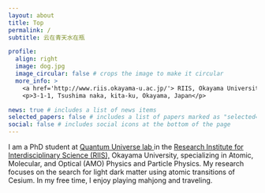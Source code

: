 ```yaml
---
layout: about
title: Top
permalink: /
subtitle: 云在青天水在瓶

profile:
  align: right
  image: dog.jpg
  image_circular: false # crops the image to make it circular
  more_info: >
    <a href='http://www.riis.okayama-u.ac.jp/'> RIIS, Okayama University</a>
    <p>3-1-1, Tsushima naka, kita-ku, Okayama, Japan</p>

news: true # includes a list of news items
selected_papers: false # includes a list of papers marked as "selected={true}"
social: false # includes social icons at the bottom of the page
---
```

  
I am a PhD student at <a href='https://www.xqw.okayama-u.ac.jp/'> Quantum Universe lab </a>  in the <a href='http://www.riis.okayama-u.ac.jp/'> Research Institute for Interdisciplinary Science (RIIS),</a>  Okayama University, specializing in Atomic, Molecular, and Optical (AMO) Physics and Particle Physics. My research focuses on the search for light dark matter using atomic transitions of Cesium. In my free time, I enjoy playing mahjong and traveling.